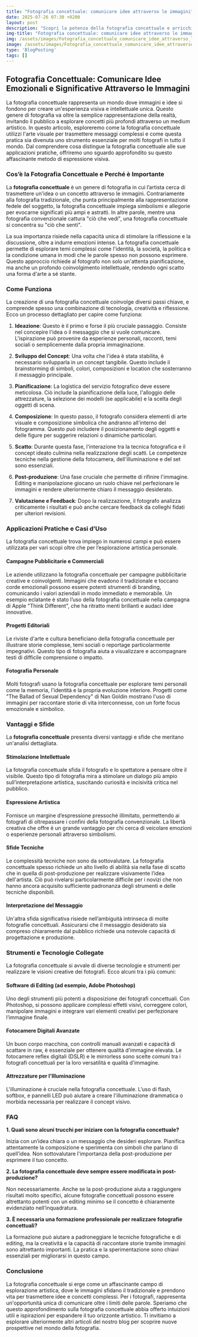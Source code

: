 ```yaml
---
title: "Fotografia concettuale: comunicare idee attraverso le immagini"
date: 2025-07-26 07:30 +0200
layout: post
description: "Scopri la potenza della fotografia concettuale e arricchisci la tua arte visuale con idee fotografiche e storytelling visivo."
img-title: "Fotografia concettuale: comunicare idee attraverso le immagini"
img: /assets/images/Fotografia_concettuale_comunicare_idee_attraverso_le_immagini.jpg
image: /assets/images/Fotografia_concettuale_comunicare_idee_attraverso_le_immagini.jpg
type: 'BlogPosting'
tags: []
---
```


## Fotografia Concettuale: Comunicare Idee Emozionali e Significative Attraverso le Immagini

La fotografia concettuale rappresenta un mondo dove immagini e idee si fondono per creare un'esperienza visiva e intellettuale unica. Questo genere di fotografia va oltre la semplice rappresentazione della realtà, invitando il pubblico a esplorare concetti più profondi attraverso un medium artistico. In questo articolo, esploreremo come la fotografia concettuale utilizzi l'arte visuale per trasmettere messaggi complessi e come questa pratica sia divenuta uno strumento essenziale per molti fotografi in tutto il mondo. Dal comprendere cosa distingue la fotografia concettuale alle sue applicazioni pratiche, offriremo uno sguardo approfondito su questo affascinante metodo di espressione visiva.

### Cos’è la Fotografia Concettuale e Perché è Importante

La **fotografia concettuale** è un genere di fotografia in cui l’artista cerca di trasmettere un'idea o un concetto attraverso le immagini. Contrariamente alla fotografia tradizionale, che punta principalmente alla rappresentazione fedele del soggetto, la fotografia concettuale impiega simbolismi e allegorie per evocarne significati più ampi e astratti. In altre parole, mentre una fotografia convenzionale cattura "ciò che vedi", una fotografia concettuale si concentra su "ciò che senti".

La sua importanza risiede nella capacità unica di stimolare la riflessione e la discussione, oltre a indurre emozioni intense. La fotografia concettuale permette di esplorare temi complessi come l'identità, la società, la politica e la condizione umana in modi che le parole spesso non possono esprimere. Questo approccio richiede al fotografo non solo un'attenta pianificazione, ma anche un profondo coinvolgimento intellettuale, rendendo ogni scatto una forma d'arte a sé stante.

### Come Funziona

La creazione di una fotografia concettuale coinvolge diversi passi chiave, e comprende spesso una combinazione di tecnologia, creatività e riflessione. Ecco un processo dettagliato per capire come funziona:

1. **Ideazione**: Questo è il primo e forse il più cruciale passaggio. Consiste nel concepire l'idea o il messaggio che si vuole comunicare. L'ispirazione può provenire da esperienze personali, racconti, temi sociali o semplicemente dalla propria immaginazione.

2. **Sviluppo del Concept**: Una volta che l'idea è stata stabilita, è necessario svilupparla in un concept tangibile. Questo include il brainstorming di simboli, colori, composizioni e location che sosterranno il messaggio principale.

3. **Pianificazione**: La logistica del servizio fotografico deve essere meticolosa. Ciò include la pianificazione della luce, l'alloggio delle attrezzature, la selezione dei modelli (se applicabile) e la scelta degli oggetti di scena.

4. **Composizione**: In questo passo, il fotografo considera elementi di arte visuale e composizione simbolica che andranno all'interno del fotogramma. Questo può includere il posizionamento degli oggetti e delle figure per suggerire relazioni o dinamiche particolari.

5. **Scatto**: Durante questa fase, l'interazione tra la tecnica fotografica e il concept ideato culmina nella realizzazione degli scatti. Le competenze tecniche nella gestione della fotocamera, dell'illuminazione e del set sono essenziali.

6. **Post-produzione**: Una fase cruciale che permette di rifinire l'immagine. Editing e manipolazione giocano un ruolo chiave nel perfezionare le immagini e rendere ulteriormente chiaro il messaggio desiderato.

7. **Valutazione e Feedback**: Dopo la realizzazione, il fotografo analizza criticamente i risultati e può anche cercare feedback da colleghi fidati per ulteriori revisioni.

### Applicazioni Pratiche e Casi d’Uso

La fotografia concettuale trova impiego in numerosi campi e può essere utilizzata per vari scopi oltre che per l’esplorazione artistica personale.

#### Campagne Pubblicitarie e Commerciali

Le aziende utilizzano la fotografia concettuale per campagne pubblicitarie creative e coinvolgenti. Immagini che evadono il tradizionale e toccano corde emozionali possono essere potenti strumenti di branding, comunicando i valori aziendali in modo immediato e memorabile. Un esempio eclatante è stato l’uso della fotografia concettuale nella campagna di Apple "Think Different", che ha ritratto menti brillanti e audaci idee innovative.

#### Progetti Editoriali

Le riviste d'arte e cultura beneficiano della fotografia concettuale per illustrare storie complesse, temi sociali o reportage particolarmente impegnativi. Questo tipo di fotografia aiuta a visualizzare e accompagnare testi di difficile comprensione o impatto.

#### Fotografia Personale

Molti fotografi usano la fotografia concettuale per esplorare temi personali come la memoria, l'identità e la propria evoluzione interiore. Progetti come "The Ballad of Sexual Dependency" di Nan Goldin mostrano l'uso di immagini per raccontare storie di vita interconnesse, con un forte focus emozionale e simbolico.

### Vantaggi e Sfide

La **fotografia concettuale** presenta diversi vantaggi e sfide che meritano un'analisi dettagliata.

#### Stimolazione Intellettuale

La fotografia concettuale sfida il fotografo e lo spettatore a pensare oltre il visibile. Questo tipo di fotografia mira a stimolare un dialogo più ampio sull’interpretazione artistica, suscitando curiosità e incisività critica nel pubblico.

#### Espressione Artistica

Fornisce un margine d’espressione pressoché illimitato, permettendo ai fotografi di oltrepassare i confini della fotografia convenzionale. La libertà creativa che offre è un grande vantaggio per chi cerca di veicolare emozioni o esperienze personali attraverso simbolismi.

#### Sfide Tecniche

Le complessità tecniche non sono da sottovalutare. La fotografia concettuale spesso richiede un alto livello di abilità sia nella fase di scatto che in quella di post-produzione per realizzare visivamente l’idea dell'artista. Ciò può rivelarsi particolarmente difficile per i novizi che non hanno ancora acquisito sufficiente padronanza degli strumenti e delle tecniche disponibili.

#### Interpretazione del Messaggio

Un'altra sfida significativa risiede nell’ambiguità intrinseca di molte fotografie concettuali. Assicurarsi che il messaggio desiderato sia compreso chiaramente dal pubblico richiede una notevole capacità di progettazione e produzione.

### Strumenti e Tecnologie Collegate

La fotografia concettuale si avvale di diverse tecnologie e strumenti per realizzare le visioni creative dei fotografi. Ecco alcuni tra i più comuni:

#### Software di Editing (ad esempio, Adobe Photoshop)

Uno degli strumenti più potenti a disposizione dei fotografi concettuali. Con Photoshop, si possono applicare complessi effetti visivi, correggere colori, manipolare immagini e integrare vari elementi creativi per perfezionare l’immagine finale.

#### Fotocamere Digitali Avanzate

Un buon corpo macchina, con controlli manuali avanzati e capacità di scattare in raw, è essenziale per ottenere qualità d'immagine elevata. Le fotocamere reflex digitali (DSLR) e le mirrorless sono scelte comuni tra i fotografi concettuali per la loro versatilità e qualità d'immagine.

#### Attrezzature per l'Illuminazione

L'illuminazione è cruciale nella fotografia concettuale. L’uso di flash, softbox, e pannelli LED può aiutare a creare l'illuminazione drammatica o morbida necessaria per realizzare il concept visivo.

### FAQ

**1. Quali sono alcuni trucchi per iniziare con la fotografia concettuale?**

Inizia con un’idea chiara o un messaggio che desideri esplorare. Pianifica attentamente la composizione e sperimenta con simboli che parlano di quell’idea. Non sottovalutare l'importanza della post-produzione per esprimere il tuo concetto.

**2. La fotografia concettuale deve sempre essere modificata in post-produzione?**

Non necessariamente. Anche se la post-produzione aiuta a raggiungere risultati molto specifici, alcune fotografie concettuali possono essere altrettanto potenti con un editing minimo se il concetto è chiaramente evidenziato nell’inquadratura.

**3. È necessaria una formazione professionale per realizzare fotografie concettuali?**

La formazione può aiutare a padroneggiare le tecniche fotografiche e di editing, ma la creatività e la capacità di raccontare storie tramite immagini sono altrettanto importanti. La pratica e la sperimentazione sono chiavi essenziali per migliorarsi in questo campo.

### Conclusione

La fotografia concettuale si erge come un affascinante campo di esplorazione artistica, dove le immagini sfidano il tradizionale e prendono vita per trasmettere idee e concetti complessi. Per i fotografi, rappresenta un'opportunità unica di comunicare oltre i limiti delle parole. Speriamo che questo approfondimento sulla fotografia concettuale abbia offerto intuizioni utili e ispirazioni per espandere il tuo orizzonte artistico. Ti invitiamo a esplorare ulteriormente altri articoli del nostro blog per scoprire nuove prospettive nel mondo della fotografia.